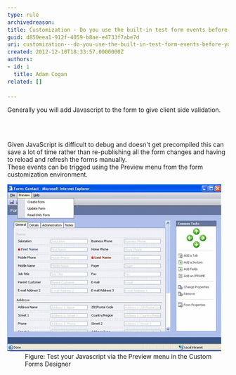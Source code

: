 ```yaml
---
type: rule
archivedreason: 
title: Customization - Do you use the built-in test form events before you publish JavaScript changes?
guid: d850eea1-912f-4059-b8ae-e4733f7abe7d
uri: customization---do-you-use-the-built-in-test-form-events-before-you-publish-javascript-changes
created: 2012-12-10T18:33:57.0000000Z
authors:
- id: 1
  title: Adam Cogan
related: []

---
```



<p>
          Generally you will add Javascript to the form to give client side validation.
        </p>
<br><excerpt class='endintro'></excerpt><br>
 <p>
          Given JavaScript is difficult to debug and doesn't get precompiled this can save
          a lot of time rather than re-publishing all the form changes and having to reload
          and refresh the forms manually.<br>
          These events can be trigged using the Preview menu from the form customization environment.
        </p>
        <dl class="image">
          <dt>
            <img alt="Test your Javascript via the Preview menu in the Custom Forms Designer" src="CRM_TestForm.jpg" /></dt>
          <dd>
            Figure: Test your Javascript via the Preview menu in the Custom Forms Designer
          </dd>
        </dl>



